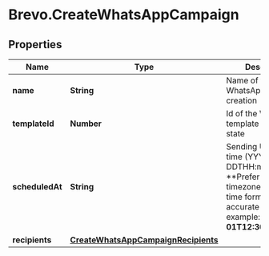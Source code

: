# Brevo.CreateWhatsAppCampaign

## Properties
Name | Type | Description | Notes
------------ | ------------- | ------------- | -------------
**name** | **String** | Name of the WhatsApp campaign creation | 
**templateId** | **Number** | Id of the WhatsApp template in **approved** state | 
**scheduledAt** | **String** | Sending UTC date-time (YYYY-MM-DDTHH:mm:ss.SSSZ). **Prefer to pass your timezone in date-time format for accurate result.For example: **2017-06-01T12:30:00+02:00**  | 
**recipients** | [**CreateWhatsAppCampaignRecipients**](CreateWhatsAppCampaignRecipients.md) |  | 


